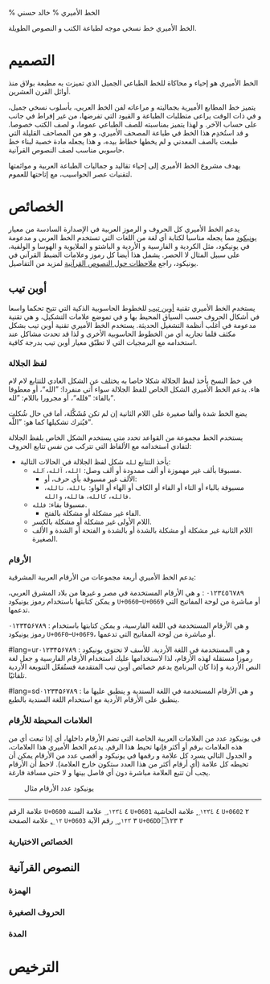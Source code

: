 % الخط الأميري
% خالد حسني

الخط الأميري خط نسخي موجه لطباعة الكتب و النصوص الطويلة.

# التصميم

الخط الأميري هو إحياء و محاكاة للخط الطباعي الجميل الذي تميزت به مطبعة بولاق منذ
أوائل القرن العشرين.

يتميز خط المطابع الأميرية بجماليته و مراعاته لفن الخط العربي، بأسلوب نسخي جميل،
و في ذات الوقت يراعى متطلبات الطباعة و القيود التي تفرضها، من غير إفراط في جانب
على حساب الآخر. و لهذا يتميز بمناسبته للصف الطباعي عموما، و لصف الكتب خصوصا.
و قد استُخدِم هذا الخط في طباعة المصحف الأميري، و هو من المصاحف القليلة التي طبعت
بالصف المعدني و لم يخطها خطاط بيده، و هذا يجعله مادة خصبة لبناء خط حاسوبي مناسب
لصف النصوص القرآنية.

يهدف مشروع الخط الأميري إلى إحياء تقاليد و جماليات الطباعة العربية و موائمتها
لتقنيات عصر الحواسيب، مع إتاحتها للعموم.

# الخصائص

يدعم الخط الأميري كل الحروف و الرموز العربية في الإصدارة السادسة من معيار
[يونيكود] مما يجعله مناسبا لكتابة أي
لغة من اللغات التي تستخدم الخط العربي و مدعومة في يونيكود، مثل الكردية
و الفارسية و الأردية و الباشتو و الملايوية و الهوسا و الولفية، على سبيل المثال لا
الحصر. يشمل هذا أيضا كل رموز وعلامات الضبط القرآني في يونيكود، راجع [ملاحظات حول
النصوص القرآنية](#النصوص-القرآنية) لمزيد من التفاصيل.

## أوبن تيب

يستخدم الخط الأميري تقنية [أوبن تيب]
للخطوط الحاسوبية الذكية التي تتيح تحكما واسعا في أشكال الحروف حسب السياق المحيط
بها و في تموضع علامات التشكيل، و هي تقنية مدعومة في أغلب أنظمة التشغيل الحديثة.
يستخدم الخط الأميري تقنية أوبن تيب بشكل مكثف قلما تجاريه أي من الخطوط الحاسوبية
الأخرى و لذا قد تحدث مشاكل عند استخدامه مع البرمجيات التي لا تطبّق معيار أوبن تيب
بدرجة كافية.

### لفظ الجلالة

في خط النسخ يأخذ لفظ الجلالة شكلا خاصا به يختلف عن الشكل العادي للتتابع لام لام
هاء. يدعم الخط الأميري الشكل الخاص للفظ الجلالة سواء أتي منفردا: ”الله“، أو
معطوفا بالفاء: ”فلله“، أو مجرورا باللام: ”لله“.

يضع الخط شدة وألفا صغيرة على اللام الثانية إن لم تكن مُشَكَّلة، أما في حال شُكلت
فيُترك تشكيلها كما هو: ”اللَّه“.

يستخدم الخط مجموعة من القواعد تحدد متى يستخدم الشكل الخاص بلفظ الجلالة لتفادي
استخدامه مع الألفاظ التي تتركب من نفس تتابع الحروف:

* يأخذ التتابع `لله` شكل لفظ الجلالة في الحالات التالية:
	* مسبوقا بألف غير مهموزة أو ألف ممدودة أو ألف وصل: `الله`، `آلله`، `ٱلله`.
		* الألف غير مسبوقة بأي حرف، أو:
		* مسبوقة بالباء أو التاء أو الفاء أو الكاف أو الهاء أو الواو: `بالله`، `تالله`، `فالله`، `كالله`، `هالله`، `والله`.
	* مسبوقا بفاء: `فلله`.
		* الفاء غير مشكلة أو مشكلة بالفتح.
	* اللام الأولى غير مشكلة أو مشكلة بالكسر.
	* اللام الثانية غير مشكلة أو مشكلة بالشدة أو بالشدة و الفتحة أو الشدة و الألف الصغيرة.

### الأرقام

يدعم الخط الأميري أربعة مجموعات من الأرقام العربية المشرقية:

٠١٢٣٤٥٦٧٨٩
:    و هي الأرقام المستخدمة في مصر و غيرها من بلاد المشرق العربي، و يمكن كتابتها
     باستخدام رموز يونيكود `U+0660`–`U+0669` أو مباشرة من لوحة المفاتيح التي
     تدعمها.

۰۱۲۳۴۵۶۷۸۹
:    و هي الأرقام المستخدمة في اللغة الفارسية، و يمكن كتابتها باستخدام رموز
     يونيكود `U+06F0`–`U+06F9`، أو مباشرة من لوحة المفاتيح التي تدعمها.

\#lang=ur۰۱۲۳۴۵۶۷۸۹
:    و هي المستخدمة في اللغة الأردية. للأسف لا تحتوي يونيكود رموزا مستقلة لهذه
     الأرقام، لذا لاستخدامها عليك استخدام الأرقام الفارسية و جعل لغة النص الأردية
     و إذا كان البرنامج يدعم خصائص أوبن تيب المتقدمة فستُفعّل التنويعة الأردية
     تلقائيًا.

\#lang=sd۰۱۲۳۴۵۶۷۸۹
:    و هي الأرقام المستخدمة في اللغة السندية و ينطبق عليها ما ينطبق على الأرقام
     الأردية مع استخدام اللغة السندية بالطبع.

### العلامات المحيطة للأرقام

في يونيكود عدد من العلامات العربية الخاصة التي تضم الأرقام داخلها، أي إذا تبعت أي
من هذه العلامات برقم أو أكثر فإنها تحيط هذا الرقم. يدعم الخط الأميري هذا العلامات،
و الجدول التالي يسرد كل علامة و رقمها في يونيكود و أقصي عدد من الأرقام يمكن أن
تحيطه كل علامة (أي أرقام أكثر من هذا العدد ستكون خارج العلامة). لاحظ أن الأرقام يجب
أن تتبع العلامة مباشرة دون أي فاصل بينها و لا حتى مسافة فارغة.

                     يونيكود    عدد الأرقام    مثال
--------            ---------  ------------  --------
علامة الرقم          `U+0600`   ٤             &#x0600;١٢٣٤
علامة السنة          `U+0601`   ٤             &#x0601;١٢٣٤
علامة الحاشية        `U+0602`   ٢             &#x0602;١٢
علامة الصفحة         `U+0603`   ٣             &#x0603;١٢٣
رقم الآية            `U+06DD`   ٣             &#x06DD;١٢٣

### الخصائص الاختيارية

## النصوص القرآنية

### الهمزة
### الحروف الصغيرة
### المدة

# الترخيص

[أوبن تيب]: http://ar.wikipedia.org/wiki/أوبن_تايب "صفحة ويكيبيديا عن أوبن تيب"
[يونيكود]: http://unicode.org/versions/Unicode6.0.0 "يونيكود 6.0"

